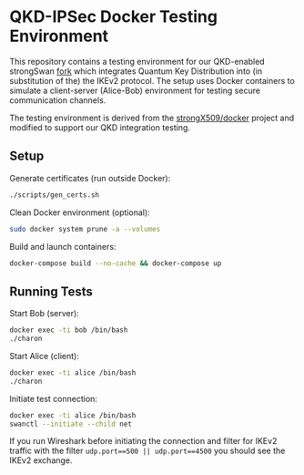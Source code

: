 # QKD-IPSec Docker Testing Environment

This repository contains a testing environment for our QKD-enabled strongSwan [fork](https://github.com/qursa-uc3m/strongswan/tree/qkd) which integrates Quantum Key Distribution into (in substitution of the) the IKEv2 protocol. The setup uses Docker containers to simulate a client-server (Alice-Bob) environment for testing secure communication channels.

The testing environment is derived from the [strongX509/docker](https://github.com/strongX509/docker) project and modified to support our QKD integration testing.

## Setup

Generate certificates (run outside Docker):

```bash
./scripts/gen_certs.sh
```

Clean Docker environment (optional):

```bash
sudo docker system prune -a --volumes
```

Build and launch containers:

```bash
docker-compose build --no-cache && docker-compose up
```

## Running Tests

Start Bob (server):

```bash
docker exec -ti bob /bin/bash
./charon
```

Start Alice (client):

```bash
docker exec -ti alice /bin/bash
./charon
```

Initiate test connection:

```bash
docker exec -ti alice /bin/bash
swanctl --initiate --child net
```

If you run Wireshark before initiating the connection and filter for IKEv2 traffic with the filter `udp.port==500 || udp.port==4500` you should see the IKEv2 exchange.
